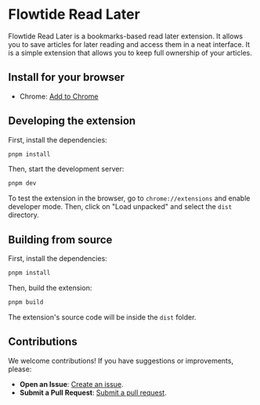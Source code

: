 # Flowtide Read Later

Flowtide Read Later is a bookmarks-based read later extension. It allows you to save articles for later reading and access them in a neat interface. It is a simple extension that allows you to keep full ownership of your articles.

## Install for your browser

- Chrome: [Add to Chrome](https://chromewebstore.google.com/detail/flowtide-read-later-save/pibkcppgbfclahfdnmaohlbcgmenealb)

## Developing the extension

First, install the dependencies:

```bash
pnpm install
```

Then, start the development server:

```bash
pnpm dev
```

To test the extension in the browser, go to `chrome://extensions` and enable developer mode. Then, click on "Load unpacked" and select the `dist` directory.

## Building from source

First, install the dependencies:

```bash
pnpm install
```

Then, build the extension:

```bash
pnpm build
```

The extension's source code will be inside the `dist` folder.

## Contributions

We welcome contributions! If you have suggestions or improvements, please:

- **Open an Issue**: [Create an issue](https://github.com/thingbomb/flowtide-read-later/issues).
- **Submit a Pull Request**: [Submit a pull request](https://github.com/thingbomb/flowtide-read-later/pulls).
